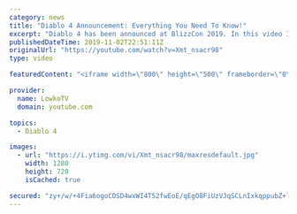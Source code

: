 ```yaml
---
category: news
title: "Diablo 4 Announcement: Everything You Need To Know!"
excerpt: "Diablo 4 has been announced at BlizzCon 2019. In this video I go over everything you need to know about this upcoming Blizzard Entertainment game."
publishedDateTime: 2019-11-02T22:51:11Z
originalUrl: "https://youtube.com/watch?v=Xmt_nsacr98"
type: video

featuredContent: "<iframe width=\"800\" height=\"500\" frameborder=\"0\" src=\"https://www.youtube.com/embed/Xmt_nsacr98\" allow=\"accelerometer; autoplay; encrypted-media; gyroscope; picture-in-picture\" allowfullscreen></iframe>"

provider:
  name: LowkoTV
  domain: youtube.com

topics:
  - Diablo 4

images:
  - url: "https://i.ytimg.com/vi/Xmt_nsacr98/maxresdefault.jpg"
    width: 1280
    height: 720
    isCached: true

secured: "zy+/w/+4Fia6ogoCDSD4wxWI4T52fwEoE/qEgO8FiUzVJqSCLnIxkqppubZ+l03/t3A0Kg3KOw9oU9vIZAc2QgjbooBwNAPuVhwDPTIS+/qcUSlNz87aJOhDarB73tDHvy8Rct2BjM1WSHx6l5O3t5lX9HR3D4zsnFxIlHzbecMWfXeZDUUSEiDVFnNt1VeN183iS8pRTgN3Std87opgp9Pc8BDVADYyUsYd2cHNRxjAnfd9C6Ih3SMcz3skclrm/25MPQ6/qu7LhxRHTWL51IeSX6uDsTaIexipaDaWVBMV5v8jkexvRgJNWQ2bpFY7r18kDKl5ATBL7C94E/MVcREaJlb+To33B0M2qZdDZjL4tsm64RSWUOAoopDXBIUyjHB1pqWpIsEQXILQQ2oFeFxxUDBPXsLhBYeQKUQP2yWB830Ku2YxfSKP4SApJxxQ;8mjlghDfO1mSHpi7rBwYcg=="
---
```


